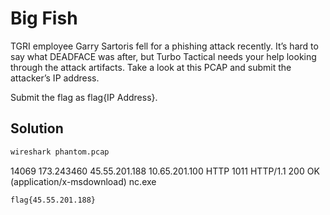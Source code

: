 # Big Fish

TGRI employee Garry Sartoris fell for a phishing attack recently. 
It’s hard to say what DEADFACE was after, but Turbo Tactical needs your help looking through the attack artifacts. 
Take a look at this PCAP and submit the attacker’s IP address.

Submit the flag as flag{IP Address}.

## Solution

```sh
wireshark phantom.pcap
```

14069	173.243460	45.55.201.188	10.65.201.100	HTTP	1011	HTTP/1.1 200 OK  (application/x-msdownload)	
nc.exe

`flag{45.55.201.188}`

